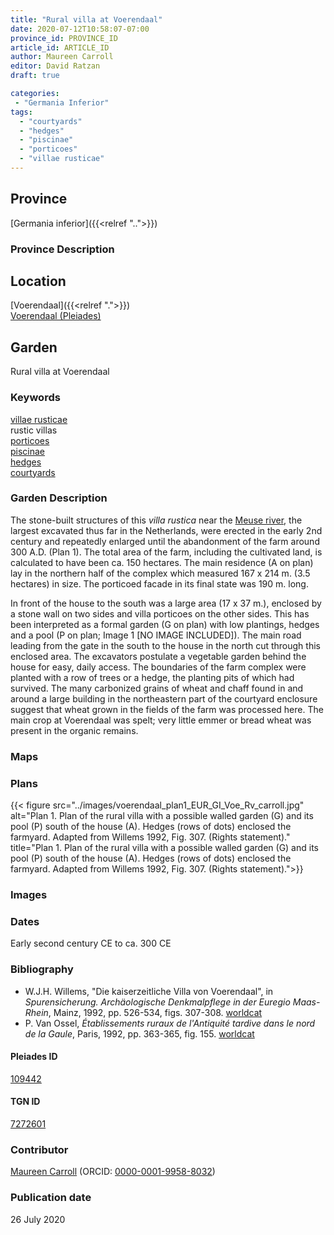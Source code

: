 ```yaml
---
title: "Rural villa at Voerendaal"
date: 2020-07-12T10:58:07-07:00
province_id: PROVINCE_ID
article_id: ARTICLE_ID
author: Maureen Carroll
editor: David Ratzan
draft: true

categories:
 - "Germania Inferior"
tags:
  - "courtyards"
  - "hedges"
  - "piscinae"
  - "porticoes"
  - "villae rusticae"
---
```


## Province

[Germania inferior]({{<relref "..">}})

### Province Description

## Location

[Voerendaal]({{<relref ".">}}) \
[Voerendaal (Pleiades)](https://pleiades.stoa.org/places/109442)  

<!--### Location Description-->

<!-- LEAVE THIS BLANK FOR NOW -->

<!--## Sublocation-->

<!--
[AREA WITHIN LOCATION, LIKE “PALATINE HILL”](GEOREFERENCE LINK)
A sublocation is any area larger than an individual garden, but located within a location. I would always try to include a link to a controlled vocabulary here if possible. This ID may well be different from the Garden ID, e.g., Pompeii versus a Garden in one of the houses which has its own Pleiades ID.
-->

<!--### Sublocation Description-->

<!-- DESCRIPTION -->

## Garden

Rural villa at Voerendaal

### Keywords

[villae rusticae](http://vocab.getty.edu/page/aat/300005518)  
rustic villas  
[porticoes](http://vocab.getty.edu/page/aat/300004145)  
[piscinae]( http://vocab.getty.edu/page/aat/300375619)    
[hedges](http://vocab.getty.edu/page/aat/300266413)  
[courtyards](http://vocab.getty.edu/page/aat/300004095)  


### Garden Description

The stone-built structures of this *villa rustica* near the [Meuse river](https://pleiades.stoa.org/places/109180), the largest excavated thus far in the Netherlands, were erected in the early 2nd century and repeatedly enlarged until the abandonment of the farm around 300 A.D. (Plan 1). The total area of the farm, including the cultivated land, is calculated to have been ca. 150 hectares. The main residence (A on plan) lay in the northern half of the complex which measured 167 x 214 m. (3.5 hectares) in size. The porticoed facade in its final state was 190 m. long.  

In front of the house to the south was a large area (17 x 37 m.), enclosed by a stone wall on two sides and villa porticoes on the other sides. This has been interpreted as a formal garden (G on plan) with low plantings, hedges and a pool (P on plan; Image 1 [NO IMAGE INCLUDED]). The main road leading from the gate in the south to the house in the north cut through this enclosed area. The excavators postulate a vegetable garden behind the house for easy, daily access. The boundaries of the farm complex were planted with a row of trees or a hedge, the planting pits of which had survived. The many carbonized grains of wheat and chaff found in and around a large building in the northeastern part of the courtyard enclosure suggest that wheat grown in the fields of the farm was processed here. The main crop at Voerendaal was spelt; very little emmer or bread wheat was present in the organic remains.

### Maps

<!--
{{< figure src="IMG_URL" alt="ALT_TEXT" title="CAPTION" >}}
-->

### Plans

{{< figure src="../images/voerendaal_plan1_EUR_GI_Voe_Rv_carroll.jpg" alt="Plan 1. Plan of the rural villa with a possible walled garden (G) and its pool (P) south of the house (A). Hedges (rows of dots) enclosed the farmyard. Adapted from Willems 1992, Fig. 307. (Rights statement)." title="Plan 1. Plan of the rural villa with a possible walled garden (G) and its pool (P) south of the house (A). Hedges (rows of dots) enclosed the farmyard. Adapted from Willems 1992, Fig. 307. (Rights statement).">}}

### Images

<!--
Original text mentioned a figure 2, which I take to be an image of the garden; renamed Image 1 in garden description.
-->

### Dates

Early second century CE to ca. 300 CE

### Bibliography

- W.J.H. Willems, "Die kaiserzeitliche Villa von Voerendaal", in *Spurensicherung. Archäologische Denkmalpflege in der Euregio Maas-Rhein*, Mainz, 1992, pp. 526-534, figs. 307-308. [worldcat](http://www.worldcat.org/oclc/884633203)
- P. Van Ossel, *Établissements ruraux de l'Antiquité tardive dans le nord de la Gaule*, Paris, 1992, pp. 363-365, fig. 155. [worldcat](http://www.worldcat.org/oclc/445007864)

<!--#### Periodo ID-->

<!-- [PERIODO_ID](https://pleiades.stoa.org/places/PLEIADES_ID) -->

#### Pleiades ID

[109442](https://pleiades.stoa.org/places/109442)

#### TGN ID

[7272601](http://vocab.getty.edu/page/tgn/7272601)

### Contributor

[Maureen Carroll](link) (ORCID: [0000-0001-9958-8032](https://orcid.org/0000-0001-9958-8032))  

### Publication date

26 July 2020

<!--### Related articles-->

<!-- Links to other related articles. Leave blank for now -->